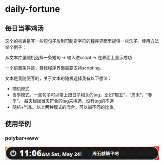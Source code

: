 # daily-fortune

## 每日当季鸡汤

这个的初衷是写一些短句子放到可制定字符的程序界面里提供一些乐子。使用方法举个例子：

从文本库里随机选择一条短句 -> 输入进script -> 在界面上显示成功

一个前置条件是，目标程序界面需要支持scripting。

文本是我随便写的，关于文本的随机选择我有以下想法：

 - 随机模式
 - 当季模式。一些句子可以带上跟日子相关的tag，比如“周五”，“周末”，“春季”，
   每天根据当天符合的tag来挑选，没有tag的不选
 - 随机+当季。以上两种模式的混合，可以加不同的比重。

## 使用举例

### polybar+eww

![img](imgs/fortune.png)
